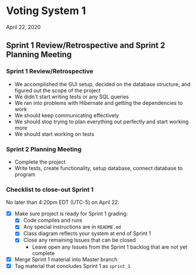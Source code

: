#   Voting System 1

April 22, 2020

## Sprint 1 Review/Retrospective and Sprint 2 Planning Meeting

### Sprint 1 Review/Retrospective

-   We accomplished the GUI setup, decided on the database structure, and figured out the scope of the project
-   We didn't start writing tests or any SQL queries
-   We ran into problems with Hibernate and getting the dependencies to work
-   We should keep communicating effectively
-   We should stop trying to plan everything out perfectly and start working more
-   We should start working on tests

### Sprint 2 Planning Meeting

-   Complete the project
-   Write tests, create functionality, setup database, connect database to program

### Checklist to close-out Sprint 1

No later than 4:20pm EDT (UTC-5) on April 22:

-   [X] Make sure project is ready for Sprint 1 grading:
    -   [X] Code compiles and runs
    -   [X] Any special instructions are in `README.md`
    -   [X] Class diagram reflects your system at end of Sprint 1
    -   [X] Close any remaining Issues that can be closed
        -   Leave open any Issues from the Sprint 1 backlog that
            are not yet complete
-   [X] Merge Sprint 1 material into Master branch
-   [X] Tag material that concludes Sprint 1 as `sprint_1`
